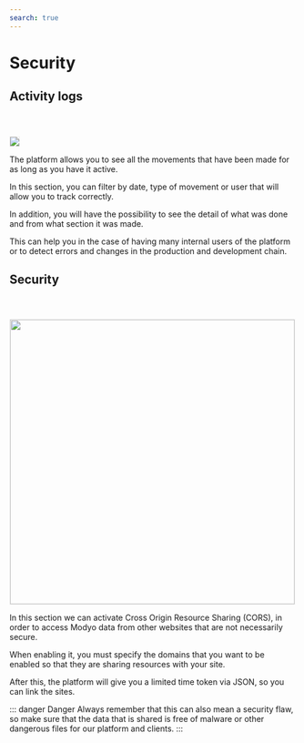 ```yaml
---
search: true
---
```


# Security

## Activity logs

<img src="/assets/img/platform/activity-logs.jpg" style="margin-top: 40px; border: 1px solid #EEE;"/>

The platform allows you to see all the movements that have been made for as long as you have it active.

In this section, you can filter by date, type of movement or user that will allow you to track correctly.

In addition, you will have the possibility to see the detail of what was done and from what section it was made.

This can help you in the case of having many internal users of the platform or to detect errors and changes in the production and development chain.



## Security

<img src="/assets/img/platform/cors.jpg" width="500" style="margin-top: 40px; border: 1px solid #EEE;"/>

In this section we can activate Cross Origin Resource Sharing (CORS), in order to access Modyo data from other websites that are not necessarily secure.

When enabling it, you must specify the domains that you want to be enabled so that they are sharing resources with your site.

After this, the platform will give you a limited time token via JSON, so you can link the sites.

::: danger Danger
Always remember that this can also mean a security flaw, so make sure that the data that is shared is free of malware or other dangerous files for our platform and clients.
:::
